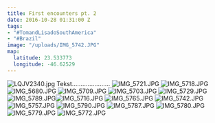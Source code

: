 ```yaml
---
title: First encounters pt. 2
date: 2016-10-28 01:31:00 Z
tags:
- "#TomandLisadoSouthAmerica"
- "#Brazil"
image: "/uploads/IMG_5742.JPG"
map:
  latitude: 23.533773
  longitude: -46.62529
---
```


![LQJV2340.jpg](/uploads/LQJV2340.jpg)
Tekst......................
![IMG_5721.JPG](/uploads/IMG_5721.JPG)
![IMG_5718.JPG](/uploads/IMG_5718.JPG)
![IMG_5680.JPG](/uploads/IMG_5680.JPG)
![IMG_5709.JPG](/uploads/IMG_5709.JPG)
![IMG_5703.JPG](/uploads/IMG_5703.JPG)
![IMG_5729.JPG](/uploads/IMG_5729.JPG)
![IMG_5789.JPG](/uploads/IMG_5789.JPG)![IMG_5716.JPG](/uploads/IMG_5716.JPG)
![IMG_5765.JPG](/uploads/IMG_5765.JPG)
![IMG_5742.JPG](/uploads/IMG_5742.JPG)
![IMG_5757.JPG](/uploads/IMG_5757.JPG)
![IMG_5790.JPG](/uploads/IMG_5790.JPG)
![IMG_5787.JPG](/uploads/IMG_5787.JPG)
![IMG_5780.JPG](/uploads/IMG_5780.JPG)
![IMG_5779.JPG](/uploads/IMG_5779.JPG)
![IMG_5772.JPG](/uploads/IMG_5772.JPG)
